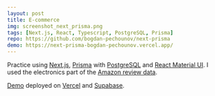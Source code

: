 ```yaml
---
layout: post
title: E-commerce
img: screenshot_next_prisma.png
tags: [Next.js, React, Typescript, PostgreSQL, Prisma]
repo: https://github.com/bogdan-pechounov/next-prisma
demo: https://next-prisma-bogdan-pechounov.vercel.app/
---
```


Practice using [Next.js](https://nextjs.org/), [Prisma](https://nextjs.org/) with [PostgreSQL](https://www.postgresql.org/) and [React Material UI](https://mui.com/). I used the electronics part of the [Amazon review data](http://jmcauley.ucsd.edu/data/amazon/links.html).

[Demo](https://next-prisma-bogdan-pechounov.vercel.app/) deployed on [Vercel](https://vercel.com/) and [Supabase](https://supabase.com/).
